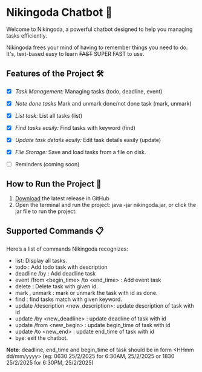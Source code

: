 # Nikingoda Chatbot 🌟
Welcome to Nikingoda, a powerful chatbot designed to help you managing tasks efficiently.

Nikingoda frees your mind of having to remember things you need to do. It's,
text-based
easy to learn
~~FAST~~ SUPER FAST to use.

## Features of the Project 🛠️
- [x] *Task Management:* Managing tasks (todo, deadline, event)
- [x] *Note done tasks* Mark and unmark done/not done task (mark, unmark)
- [x] *List task:* List all tasks (list)
- [x] *Find tasks easily:* Find tasks with keyword (find)
- [x] *Update task details easily:* Edit task details easily (update)
- [x] *File Storage:* Save and load tasks from a file on disk.
- [ ] Reminders (coming soon)


## How to Run the Project 🚀
1. [Download](https://github.com/nikingoda/ip/releases/tag/A-JarReleased) the latest release in GitHub
2. Open the terminal and run the project:
   java -jar nikingoda.jar, or click the jar file to run the project.

## Supported Commands 📋
Here’s a list of commands Nikingoda recognizes:
- list: Display all tasks.
- todo <description> : Add todo task with description
- deadline <description> /by <deadline> : Add deadline task 
- event <description> /from <begin_time> /to <end_time> : Add event task
- delete <id> : Delete task with given id.
- mark <id>, unmark <id>: mark or unmark the task with id as done.
- find <keyword>: find tasks match with given keyword.
- update <id> /description <new_description>: update description of task with id
- update <id> /by <new_deadline> : update deadline of task with id
- update <id> /from <new_begin> : update begin_time of task with id
- update <id> /to <new_end> : update end_time of task with id
- bye: exit the chatbot.

**Note**: deadline, end_time and begin_time of task should be in form <HHmm dd/mm/yyyy> 
(eg: 0630 25/2/2025 for 6:30AM, 25/2/2025 or 
1830 25/2/2025 for 6:30PM, 25/2/2025)

